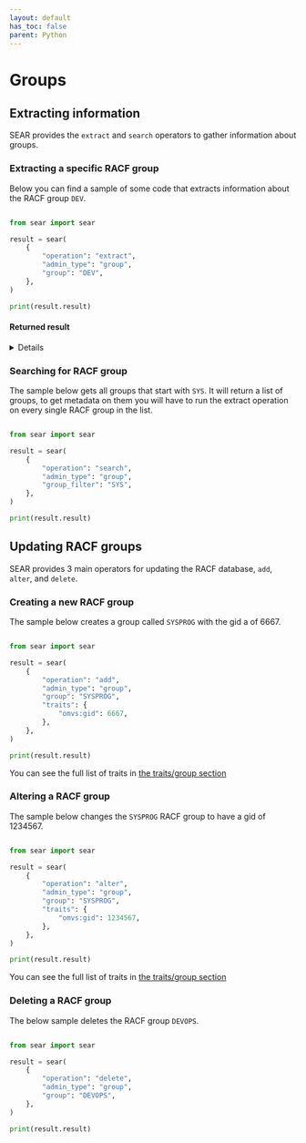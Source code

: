 ```yaml
---
layout: default
has_toc: false
parent: Python
---
```



# Groups

## Extracting information

SEAR provides the `extract` and `search` operators to gather information about groups.

### Extracting a specific RACF group

Below you can find a sample of some code that extracts information about the RACF group `DEV`.

```python

from sear import sear

result = sear(
    {
        "operation": "extract",
        "admin_type": "group",
        "group": "DEV",
    },
)

print(result.result)
```

#### Returned result

<details>

```python
{
  "profile": {
    "base": {
      "base:connected_users": [
        {
          "base:connected_user_authority": "USE",
          "base:connected_userid": "ESWIFT"
        }
      ],
      "base:create_date": "10/11/23",
      "base:owner": "ESWIFT",
      "base:superior_group": "SYS1",
      "base:terminal_universal_access": true,
      "base:universal": false
    },
    "omvs": {
      "omvs:gid": 24
    }
  },
  "return_codes": {
    "racf_reason_code": 0,
    "racf_return_code": 0,
    "saf_return_code": 0,
    "sear_return_code": 0
  }
}
```

</details>

### Searching for RACF group

The sample below gets all groups that start with `SYS`. It will return a list of groups, to get metadata on them you will have to run the extract operation on every single RACF group in the list.

```python

from sear import sear

result = sear(
    {
        "operation": "search",
        "admin_type": "group",
        "group_filter": "SYS",
    },
)

print(result.result)
```

## Updating RACF groups

SEAR provides 3 main operators for updating the RACF database, `add`, `alter`, and `delete`.

### Creating a new RACF group

The sample below creates a group called `SYSPROG` with the gid a of 6667.

```python

from sear import sear

result = sear(
    {
        "operation": "add",
        "admin_type": "group",
        "group": "SYSPROG",
        "traits": {
            "omvs:gid": 6667,
        },
    },
)

print(result.result)
```

You can see the full list of traits in [the traits/group section](https://mainframe-renewal-project.github.io/sear-docs/traits/group/)

### Altering a RACF group

The sample below changes the `SYSPROG` RACF group to have a gid of 1234567.

```python

from sear import sear

result = sear(
    {
        "operation": "alter",
        "admin_type": "group",
        "group": "SYSPROG",
        "traits": {
            "omvs:gid": 1234567,
        },
    },
)

print(result.result)
```

You can see the full list of traits in [the traits/group section](https://mainframe-renewal-project.github.io/sear-docs/traits/group/)

### Deleting a RACF group

The below sample deletes the RACF group `DEVOPS`.

```python

from sear import sear

result = sear(
    {
        "operation": "delete",
        "admin_type": "group",
        "group": "DEVOPS",
    },
)

print(result.result)
```
